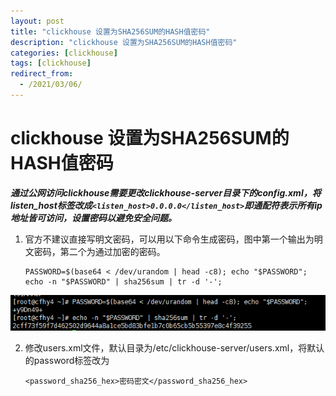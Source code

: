```yaml
---
layout: post
title: "clickhouse 设置为SHA256SUM的HASH值密码"
description: "clickhouse 设置为SHA256SUM的HASH值密码"
categories: [clickhouse]
tags: [clickhouse]
redirect_from:
  - /2021/03/06/
---
```




# clickhouse 设置为SHA256SUM的HASH值密码

***通过公网访问clickhouse需要更改clickhouse-server目录下的config.xml，将listen_host标签改成`<listen_host>0.0.0.0</listen_host>`即通配符表示所有ip地址皆可访问，设置密码以避免安全问题。***

1. 官方不建议直接写明文密码，可以用以下命令生成密码，图中第一个输出为明文密码，第二个为通过加密的密码。

   ~~~
   PASSWORD=$(base64 < /dev/urandom | head -c8); echo "$PASSWORD"; 
   echo -n "$PASSWORD" | sha256sum | tr -d '-';
   ~~~

![image-20210406164910512](\photo\16.png)

2. 修改users.xml文件，默认目录为/etc/clickhouse-server/users.xml，将默认的password标签改为

    `<password_sha256_hex>密码密文</password_sha256_hex>`

   



